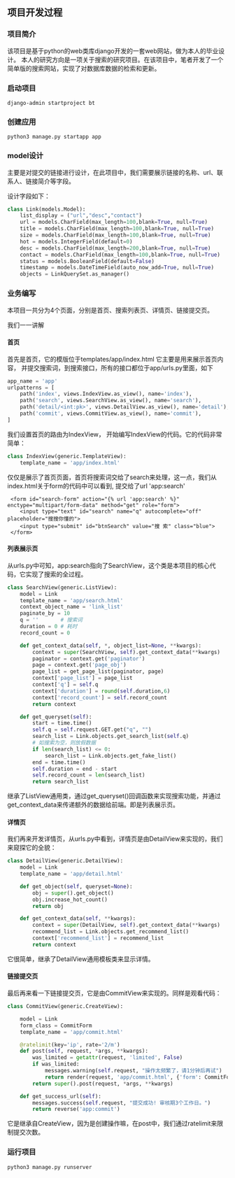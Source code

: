 ## 项目开发过程

### 项目简介
该项目是基于python的web类库django开发的一套web网站，做为本人的毕业设计。
本人的研究方向是一项关于搜索的研究项目。在该项目中，笔者开发了一个简单版的搜索网站，实现了对数据库数据的检索和更新。 

### 启动项目 
```
django-admin startproject bt 
```
### 创建应用
```
python3 manage.py startapp app
```

### model设计
主要是对提交的链接进行设计，在此项目中，我们需要展示链接的名称、url、联系人、链接简介等字段。

设计字段如下：
```python
class Link(models.Model):
    list_display = ("url","desc","contact")
    url = models.CharField(max_length=100,blank=True, null=True)
    title = models.CharField(max_length=100,blank=True, null=True)
    size = models.CharField(max_length=100,blank=True, null=True)
    hot = models.IntegerField(default=0)
    desc = models.CharField(max_length=200,blank=True, null=True)
    contact = models.CharField(max_length=100,blank=True, null=True)
    status = models.BooleanField(default=False)
    timestamp = models.DateTimeField(auto_now_add=True, null=True)
    objects = LinkQuerySet.as_manager()
```

### 业务编写

本项目一共分为4个页面，分别是首页、搜索列表页、详情页、链接提交页。

我们一一讲解

#### 首页

首先是首页，它的模版位于templates/app/index.html  它主要是用来展示首页内容， 并提交搜索词，到搜索接口，所有的接口都位于app/urls.py里面，如下
```python
app_name = 'app'
urlpatterns = [
    path('index', views.IndexView.as_view(), name='index'),
    path('search', views.SearchView.as_view(), name='search'),
    path('detail/<int:pk>', views.DetailView.as_view(), name='detail'),
    path('commit', views.CommitView.as_view(), name='commit'),
]
```

我们设置首页的路由为IndexView， 开始编写IndexView的代码。它的代码非常简单：
```python
class IndexView(generic.TemplateView):
    template_name = 'app/index.html'
```
仅仅是展示了首页页面，首页将搜索词交给了search来处理，这一点，我们从index.html关于form的代码中可以看到, 提交给了url 'app:search'
```
 <form id="search-form" action="{% url 'app:search' %}" enctype="multipart/form-data" method="get" role="form">
    <input type="text" id="search" name="q" autocomplete="off" placeholder="搜搜你懂的">
    <input type="submit" id="btnSearch" value="搜 索" class="blue">
 </form>
```

#### 列表展示页
从urls.py中可知，app:search指向了SearchView，这个类是本项目的核心代码，它实现了搜索的全过程。

```python
class SearchView(generic.ListView):
    model = Link
    template_name = 'app/search.html'
    context_object_name = 'link_list'
    paginate_by = 10
    q = ''       # 搜索词
    duration = 0 # 耗时
    record_count = 0

    def get_context_data(self, *, object_list=None, **kwargs):
        context = super(SearchView, self).get_context_data(**kwargs)
        paginator = context.get('paginator')
        page = context.get('page_obj')
        page_list = get_page_list(paginator, page)
        context['page_list'] = page_list
        context['q'] = self.q
        context['duration'] = round(self.duration,6)
        context['record_count'] = self.record_count
        return context

    def get_queryset(self):
        start = time.time()
        self.q = self.request.GET.get("q", "")
        search_list = Link.objects.get_search_list(self.q)
        # 如搜索为空，则放假数据
        if len(search_list) <= 0:
            search_list = Link.objects.get_fake_list()
        end = time.time()
        self.duration = end - start
        self.record_count = len(search_list)
        return search_list
```
继承了ListView通用类，通过get_queryset()回调函数来实现搜索功能，并通过get_context_data来传递额外的数据给前端。即是列表展示页。

#### 详情页

我们再来开发详情页，从urls.py中看到，详情页是由DetailView来实现的，我们来窥探它的全貌：
```python
class DetailView(generic.DetailView):
    model = Link
    template_name = 'app/detail.html'

    def get_object(self, queryset=None):
        obj = super().get_object()
        obj.increase_hot_count()
        return obj

    def get_context_data(self, **kwargs):
        context = super(DetailView, self).get_context_data(**kwargs)
        recommend_list = Link.objects.get_recommend_list()
        context['recommend_list'] = recommend_list
        return context
```
它很简单，继承了DetailView通用模板类来显示详情。

#### 链接提交页

最后再来看一下链接提交页，它是由CommitView来实现的。同样是观看代码：
```python
class CommitView(generic.CreateView):

    model = Link
    form_class = CommitForm
    template_name = 'app/commit.html'

    @ratelimit(key='ip', rate='2/m')
    def post(self, request, *args, **kwargs):
        was_limited = getattr(request, 'limited', False)
        if was_limited:
            messages.warning(self.request, "操作太频繁了，请1分钟后再试")
            return render(request, 'app/commit.html', {'form': CommitForm()})
        return super().post(request, *args, **kwargs)

    def get_success_url(self):
        messages.success(self.request, "提交成功! 审核期3个工作日。")
        return reverse('app:commit')
```
它是继承自CreateView，因为是创建操作嘛，在post中，我们通过ratelimit来限制提交次数。

### 运行项目
```
python3 manage.py runserver
```

